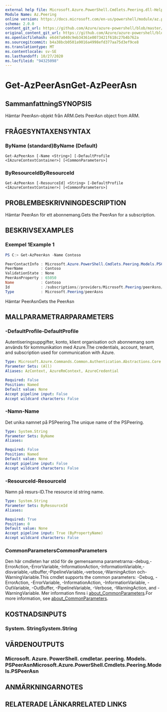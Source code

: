 ```yaml
---
external help file: Microsoft.Azure.PowerShell.Cmdlets.Peering.dll-Help.xml
Module Name: Az.Peering
online version: https://docs.microsoft.com/en-us/powershell/module/az.peering/get-azpeerasn
schema: 2.0.0
content_git_url: https://github.com/Azure/azure-powershell/blob/master/src/Peering/Peering/help/Get-AzPeerAsn.md
original_content_git_url: https://github.com/Azure/azure-powershell/blob/master/src/Peering/Peering/help/Get-AzPeerAsn.md
ms.openlocfilehash: e6d47a040c9eb34361e0073421f618c27b4b762a
ms.sourcegitcommit: b4a38bcb0501a9016a4998efd377aa75d3ef9ce8
ms.translationtype: MT
ms.contentlocale: sv-SE
ms.lasthandoff: 10/27/2020
ms.locfileid: "94325098"
---
```

# <span data-ttu-id="392ed-101">Get-AzPeerAsn</span><span class="sxs-lookup"><span data-stu-id="392ed-101">Get-AzPeerAsn</span></span>

## <span data-ttu-id="392ed-102">Sammanfattning</span><span class="sxs-lookup"><span data-stu-id="392ed-102">SYNOPSIS</span></span>
<span data-ttu-id="392ed-103">Hämtar PeerAsn-objekt från ARM.</span><span class="sxs-lookup"><span data-stu-id="392ed-103">Gets PeerAsn object from ARM.</span></span>

## <span data-ttu-id="392ed-104">FRÅGESYNTAXEN</span><span class="sxs-lookup"><span data-stu-id="392ed-104">SYNTAX</span></span>

### <span data-ttu-id="392ed-105">ByName (standard)</span><span class="sxs-lookup"><span data-stu-id="392ed-105">ByName (Default)</span></span>
```
Get-AzPeerAsn [-Name <String>] [-DefaultProfile <IAzureContextContainer>] [<CommonParameters>]
```

### <span data-ttu-id="392ed-106">ByResourceId</span><span class="sxs-lookup"><span data-stu-id="392ed-106">ByResourceId</span></span>
```
Get-AzPeerAsn [-ResourceId] <String> [-DefaultProfile <IAzureContextContainer>] [<CommonParameters>]
```

## <span data-ttu-id="392ed-107">PROBLEMBESKRIVNING</span><span class="sxs-lookup"><span data-stu-id="392ed-107">DESCRIPTION</span></span>
<span data-ttu-id="392ed-108">Hämtar PeerAsn för ett abonnemang.</span><span class="sxs-lookup"><span data-stu-id="392ed-108">Gets the PeerAsn for a subscription.</span></span>

## <span data-ttu-id="392ed-109">BESKRIVS</span><span class="sxs-lookup"><span data-stu-id="392ed-109">EXAMPLES</span></span>

### <span data-ttu-id="392ed-110">Exempel 1</span><span class="sxs-lookup"><span data-stu-id="392ed-110">Example 1</span></span>
```powershell
PS C:> Get-AzPeerAsn -Name Contoso

PeerContactInfo : Microsoft.Azure.PowerShell.Cmdlets.Peering.Models.PSContactInfo
PeerName        : Contoso
ValidationState : None
PeerAsnProperty : 65050
Name            : Contoso
Id              : /subscriptions//providers/Microsoft.Peering/peerAsns/Contoso
Type            : Microsoft.Peering/peerAsns
```

<span data-ttu-id="392ed-111">Hämtar PeerAsn</span><span class="sxs-lookup"><span data-stu-id="392ed-111">Gets the PeerAsn</span></span>

## <span data-ttu-id="392ed-112">MALLPARAMETRAR</span><span class="sxs-lookup"><span data-stu-id="392ed-112">PARAMETERS</span></span>

### <span data-ttu-id="392ed-113">-DefaultProfile</span><span class="sxs-lookup"><span data-stu-id="392ed-113">-DefaultProfile</span></span>
<span data-ttu-id="392ed-114">Autentiseringsuppgifter, konto, klient organisation och abonnemang som används för kommunikation med Azure.</span><span class="sxs-lookup"><span data-stu-id="392ed-114">The credentials, account, tenant, and subscription used for communication with Azure.</span></span>

```yaml
Type: Microsoft.Azure.Commands.Common.Authentication.Abstractions.Core.IAzureContextContainer
Parameter Sets: (All)
Aliases: AzContext, AzureRmContext, AzureCredential

Required: False
Position: Named
Default value: None
Accept pipeline input: False
Accept wildcard characters: False
```

### <span data-ttu-id="392ed-115">-Namn</span><span class="sxs-lookup"><span data-stu-id="392ed-115">-Name</span></span>
<span data-ttu-id="392ed-116">Det unika namnet på PSPeering.</span><span class="sxs-lookup"><span data-stu-id="392ed-116">The unique name of the PSPeering.</span></span>

```yaml
Type: System.String
Parameter Sets: ByName
Aliases:

Required: False
Position: Named
Default value: None
Accept pipeline input: False
Accept wildcard characters: False
```

### <span data-ttu-id="392ed-117">-ResourceId</span><span class="sxs-lookup"><span data-stu-id="392ed-117">-ResourceId</span></span>
<span data-ttu-id="392ed-118">Namn på resurs-ID.</span><span class="sxs-lookup"><span data-stu-id="392ed-118">The resource id string name.</span></span>

```yaml
Type: System.String
Parameter Sets: ByResourceId
Aliases:

Required: True
Position: 0
Default value: None
Accept pipeline input: True (ByPropertyName)
Accept wildcard characters: False
```

### <span data-ttu-id="392ed-119">CommonParameters</span><span class="sxs-lookup"><span data-stu-id="392ed-119">CommonParameters</span></span>
<span data-ttu-id="392ed-120">Den här cmdleten har stöd för de gemensamma parametrarna:-debug,-ErrorAction,-ErrorVariable,-InformationAction,-InformationVariable,-disvariable,-utbuffer,-PipelineVariable,-verbose,-WarningAction och-WarningVariable.</span><span class="sxs-lookup"><span data-stu-id="392ed-120">This cmdlet supports the common parameters: -Debug, -ErrorAction, -ErrorVariable, -InformationAction, -InformationVariable, -OutVariable, -OutBuffer, -PipelineVariable, -Verbose, -WarningAction, and -WarningVariable.</span></span> <span data-ttu-id="392ed-121">Mer information finns i [about_CommonParameters](http://go.microsoft.com/fwlink/?LinkID=113216).</span><span class="sxs-lookup"><span data-stu-id="392ed-121">For more information, see [about_CommonParameters](http://go.microsoft.com/fwlink/?LinkID=113216).</span></span>

## <span data-ttu-id="392ed-122">KOSTNADS</span><span class="sxs-lookup"><span data-stu-id="392ed-122">INPUTS</span></span>

### <span data-ttu-id="392ed-123">System. String</span><span class="sxs-lookup"><span data-stu-id="392ed-123">System.String</span></span>

## <span data-ttu-id="392ed-124">VÄRDEN</span><span class="sxs-lookup"><span data-stu-id="392ed-124">OUTPUTS</span></span>

### <span data-ttu-id="392ed-125">Microsoft. Azure. PowerShell. cmdletar. peering. Models. PSPeerAsn</span><span class="sxs-lookup"><span data-stu-id="392ed-125">Microsoft.Azure.PowerShell.Cmdlets.Peering.Models.PSPeerAsn</span></span>

## <span data-ttu-id="392ed-126">ANMÄRKNINGAR</span><span class="sxs-lookup"><span data-stu-id="392ed-126">NOTES</span></span>

## <span data-ttu-id="392ed-127">RELATERADE LÄNKAR</span><span class="sxs-lookup"><span data-stu-id="392ed-127">RELATED LINKS</span></span>

